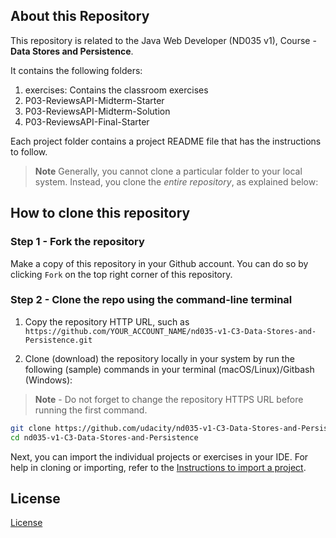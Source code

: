 ## About this Repository
This repository is related to the Java Web Developer (ND035 v1), Course - **Data Stores and Persistence**.

It contains the following folders:
1. exercises: Contains the classroom exercises
2. P03-ReviewsAPI-Midterm-Starter
3. P03-ReviewsAPI-Midterm-Solution
4. P03-ReviewsAPI-Final-Starter

Each project folder contains a project README file that has the instructions to follow.

>**Note** Generally, you cannot clone a particular folder to your local system. Instead, you clone the *entire repository*, as explained below:

## How to clone this repository
### Step 1 - Fork the repository
Make a copy of this repository in your Github account. You can do so by clicking `Fork` on the top right corner of this repository. 


### Step 2 - Clone the repo using the command-line terminal
1. Copy the repository HTTP URL, such as `https://github.com/YOUR_ACCOUNT_NAME/nd035-v1-C3-Data-Stores-and-Persistence.git`


2. Clone (download) the repository locally in your system by run the following (sample) commands in your terminal (macOS/Linux)/Gitbash (Windows):
>**Note** - Do not forget to change the repository HTTPS URL before running the first command. 
```bash
git clone https://github.com/udacity/nd035-v1-C3-Data-Stores-and-Persistence.git
cd nd035-v1-C3-Data-Stores-and-Persistence
```
Next, you can import the individual projects or exercises in your IDE. For help in cloning or importing, refer to the [Instructions to import a project](https://www.jetbrains.com/help/idea/import-project-or-module-wizard.html).


## License
[License](LICENSE.txt)

